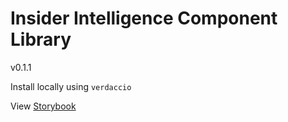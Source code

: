 # Insider Intelligence Component Library

v0.1.1

Install locally using `verdaccio`

View [Storybook](https://cscott530.github.io/component-libary-poc/)
